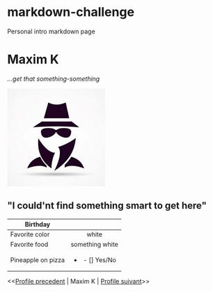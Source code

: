 # markdown-challenge
Personal intro markdown page

# Maxim K

*...get that something-something*

![alt text](someguy.jpg "Some guy")

## "I could'nt find something smart to get here"

| Birthday        |               | 
| -------------   |:-------------:| 
| Favorite color  | white         | 
| Favorite food   | something white              | 
| Pineapple on pizza  |<ul><li>- [] Yes/No</li></ul> | 

<<[Profile precedent](https://github.com/JeanChristopheM/markdown-challenge) | Maxim K | [Profile suivant](https://github.com/Mika215/markdown-challange)>>